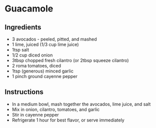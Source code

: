 # Guacamole

## Ingredients

* 3 avocados - peeled, pitted, and mashed
* 1 lime, juiced (1/3 cup lime juice)
* 1tsp salt
* 1/2 cup diced onion
* 3tbsp chopped fresh cilantro (or 2tbsp squeeze cilantro)
* 2 roma tomatoes, diced
* 1tsp (generous) minced garlic
* 1 pinch ground cayenne pepper

## Instructions

* In a medium bowl, mash together the avocados, lime juice, and salt
* Mix in onion, cilantro, tomatoes, and garlic
* Stir in cayenne pepper
* Refrigerate 1 hour for best flavor, or serve immediately
